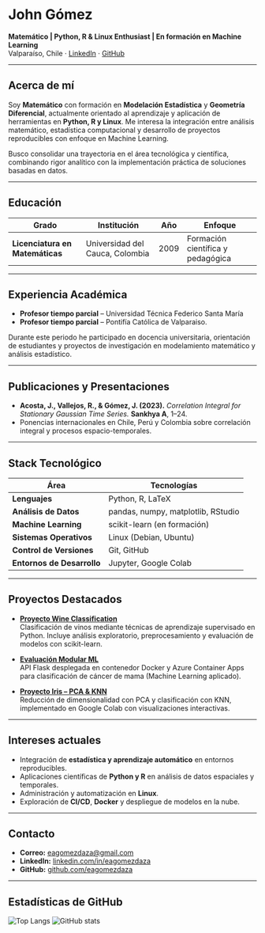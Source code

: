 # John Gómez

**Matemático | Python, R & Linux Enthusiast | En formación en Machine Learning**  
Valparaíso, Chile · [LinkedIn](https://www.linkedin.com/in/eagomezdaza/) · [GitHub](https://github.com/eagomezdaza)

---

## Acerca de mí

Soy **Matemático** con formación en **Modelación Estadística** y **Geometría Diferencial**, actualmente orientado al aprendizaje y aplicación de herramientas en **Python, R y Linux**.  Me interesa la integración entre análisis matemático, estadística computacional y desarrollo de proyectos reproducibles con enfoque en Machine Learning.

Busco consolidar una trayectoria en el área tecnológica y científica, combinando rigor analítico con la implementación práctica de soluciones basadas en datos.

---

## Educación

| Grado | Institución | Año | Enfoque |
|--------|--------------|------|----------|
| **Licenciatura en Matemáticas** | Universidad del Cauca, Colombia | 2009 | Formación científica y pedagógica |

---

## Experiencia Académica

- **Profesor tiempo parcial** – Universidad Técnica Federico Santa María  
- **Profesor tiempo parcial** – Pontifía Católica de Valparaiso.

Durante este periodo he participado en docencia universitaria, orientación de estudiantes y proyectos de investigación en modelamiento matemático y análisis estadístico.

---

## Publicaciones y Presentaciones

- **Acosta, J., Vallejos, R., & Gómez, J. (2023).** *Correlation Integral for Stationary Gaussian Time Series.* **Sankhya A**, 1–24.  
- Ponencias internacionales en Chile, Perú y Colombia sobre correlación integral y procesos espacio-temporales.

---

## Stack Tecnológico

| Área | Tecnologías |
|------|--------------|
| **Lenguajes** | Python, R, LaTeX |
| **Análisis de Datos** | pandas, numpy, matplotlib, RStudio |
| **Machine Learning** | scikit-learn (en formación) |
| **Sistemas Operativos** | Linux (Debian, Ubuntu) |
| **Control de Versiones** | Git, GitHub |
| **Entornos de Desarrollo** | Jupyter, Google Colab |

---

## Proyectos Destacados

- **[Proyecto Wine Classification](https://github.com/eagomezdaza/proyecto-wine)**  
  Clasificación de vinos mediante técnicas de aprendizaje supervisado en Python. Incluye análisis exploratorio, preprocesamiento y evaluación de modelos con scikit-learn.

- **[Evaluación Modular ML](https://github.com/eagomezdaza/Evaluacion_Modular)**  
  API Flask desplegada en contenedor Docker y Azure Container Apps para clasificación de cáncer de mama (Machine Learning aplicado).

- **[Proyecto Iris – PCA & KNN](https://github.com/eagomezdaza/proyecto-iris)**  
  Reducción de dimensionalidad con PCA y clasificación con KNN, implementado en Google Colab con visualizaciones interactivas.

---

## Intereses actuales

- Integración de **estadística y aprendizaje automático** en entornos reproducibles.  
- Aplicaciones científicas de **Python y R** en análisis de datos espaciales y temporales.  
- Administración y automatización en **Linux**.  
- Exploración de **CI/CD**, **Docker** y despliegue de modelos en la nube.

---

## Contacto

- **Correo:** [eagomezdaza@gmail.com](mailto:eagomezdaza@gmail.com)  
- **LinkedIn:** [linkedin.com/in/eagomezdaza](https://www.linkedin.com/in/eagomezdaza/)  
- **GitHub:** [github.com/eagomezdaza](https://github.com/eagomezdaza)

---

## Estadísticas de GitHub

![Top Langs](https://github-readme-stats.vercel.app/api/top-langs/?username=eagomezdaza&layout=compact&theme=algolia)
![GitHub stats](https://github-readme-stats.vercel.app/api?username=eagomezdaza&show_icons=true&theme=algolia)

